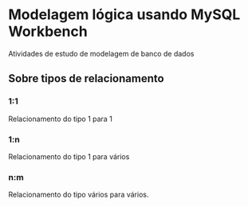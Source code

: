 # Modelagem lógica usando MySQL Workbench

Atividades de estudo de modelagem de banco de dados

## Sobre tipos de relacionamento

### 1:1
Relacionamento do tipo 1 para 1

### 1:n
Relacionamento do tipo 1 para vários

### n:m
Relacionamento do tipo vários para vários.

